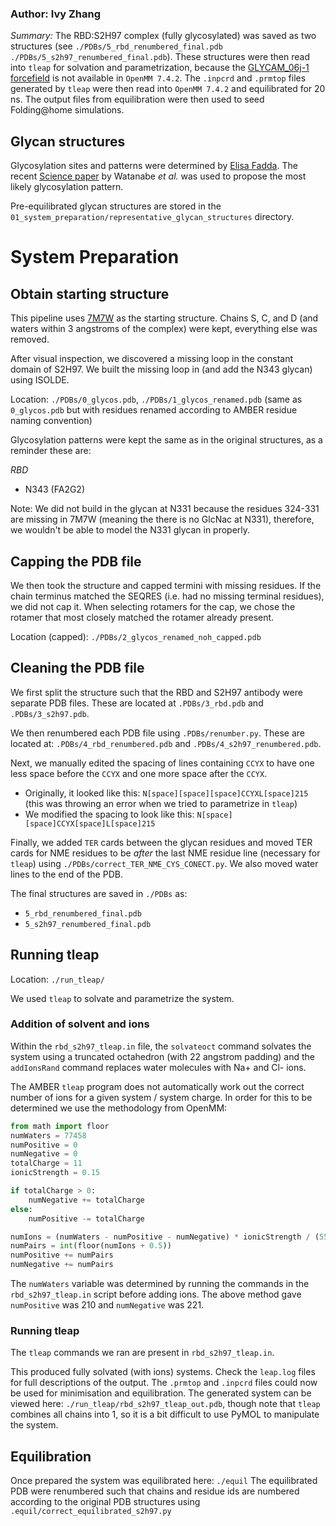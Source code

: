 ### Author: Ivy Zhang  

*Summary:* The RBD:S2H97 complex (fully glycosylated) was saved as two structures (see `./PDBs/5_rbd_renumbered_final.pdb` `./PDBs/5_s2h97_renumbered_final.pdb`). These structures were then read into `tleap` for solvation and parametrization, because the [GLYCAM_06j-1 forcefield](https://pubmed.ncbi.nlm.nih.gov/17849372/) is not available in `OpenMM 7.4.2`. The `.inpcrd` and `.prmtop` files generated by `tleap` were then read into `OpenMM 7.4.2` and equilibrated for 20 ns. The output files from equilibration were then used to seed Folding@home simulations.

## Glycan structures

Glycosylation sites and patterns were determined by [Elisa Fadda](https://www.maynoothuniversity.ie/people/elisa-fadda). The recent [Science paper](https://science.sciencemag.org/content/early/2020/05/01/science.abb9983) by Watanabe *et al.* was used to propose the most likely glycosylation pattern.

Pre-equilibrated glycan structures are stored in the `01_system_preparation/representative_glycan_structures` directory. 

# System Preparation

## Obtain starting structure
This pipeline uses [7M7W](https://www.rcsb.org/structure/7M7W) as the starting structure. Chains S, C, and D (and waters within 3 angstroms of the complex) were kept, everything else was removed. 

After visual inspection, we discovered a missing loop in the constant domain of S2H97. We built the missing loop in (and add the N343 glycan) using ISOLDE.

Location: `./PDBs/0_glycos.pdb`, `./PDBs/1_glycos_renamed.pdb` (same as `0_glycos.pdb` but with residues renamed according to AMBER residue naming convention)

Glycosylation patterns were kept the same as in the original structures, as a reminder these are:

*RBD*
* N343 (FA2G2)

Note: We did not build in the glycan at N331 because the residues 324-331 are missing in 7M7W (meaning the there is no GlcNac at N331), therefore, we wouldn't be able to model the N331 glycan in properly.

## Capping the PDB file

We then took the structure and capped termini with missing residues. If the chain terminus matched the SEQRES (i.e. had no missing terminal residues), we did not cap it. When selecting rotamers for the cap, we chose the rotamer that most closely matched the rotamer already present.

Location (capped): `./PDBs/2_glycos_renamed_noh_capped.pdb`

## Cleaning the PDB file

We first split the structure such that the RBD and S2H97 antibody were separate PDB files. These are located at `.PDBs/3_rbd.pdb` and `.PDBs/3_s2h97.pdb`.

We then renumbered each PDB file using `.PDBs/renumber.py`. These are located at: `.PDBs/4_rbd_renumbered.pdb` and `.PDBs/4_s2h97_renumbered.pdb`.

Next, we  manually edited the spacing of lines containing `CCYX` to have one less space before the `CCYX` and one more space after the `CCYX`.
- Originally, it looked like this: `N[space][space][space]CCYXL[space]215` (this was throwing an error when we tried to parametrize in `tleap`)
- We modified the spacing to look like this: `N[space][space]CCYX[space]L[space]215`

Finally, we added `TER` cards between the glycan residues and moved TER cards for NME residues to be _after_ the last NME residue line (necessary for `tleap`) using `./PDBs/correct_TER_NME_CYS_CONECT.py`. We also moved water lines to the end of the PDB.

The final structures are saved in `./PDBs` as:

* `5_rbd_renumbered_final.pdb`
* `5_s2h97_renumbered_final.pdb`

## Running tleap

Location: `./run_tleap/`

We used `tleap` to solvate and parametrize the system. 

### Addition of solvent and ions

Within the `rbd_s2h97_tleap.in` file, the `solvateoct` command solvates the system using a truncated octahedron (with 22 angstrom padding) and the `addIonsRand` command replaces water molecules with Na+ and Cl- ions. 

The AMBER `tleap` program does not automatically work out the correct number of ions for a given system / system charge. In order for this to be determined we use the methodology from OpenMM:

```python
from math import floor
numWaters = 77458
numPositive = 0
numNegative = 0 
totalCharge = 11
ionicStrength = 0.15

if totalCharge > 0:
    numNegative += totalCharge
else:
    numPositive -= totalCharge

numIons = (numWaters - numPositive - numNegative) * ionicStrength / (55.4)  # Pure water is about 55.4 molar (depending on temperature)
numPairs = int(floor(numIons + 0.5))
numPositive += numPairs
numNegative += numPairs
```

The `numWaters` variable was determined by running the commands in the `rbd_s2h97_tleap.in` script before adding ions. The above method gave `numPositive` was 210 and `numNegative` was 221.

### Running tleap

The `tleap` commands we ran are present in `rbd_s2h97_tleap.in`.

This produced fully solvated (with ions) systems. Check the `leap.log` files for full descriptions of the output. The `.prmtop` and `.inpcrd` files could now be used for minimisation and equilibration. The generated system can be viewed here: `./run_tleap/rbd_s2h97_tleap_out.pdb`, though note that `tleap` combines all chains into 1, so it is a bit difficult to use PyMOL to manipulate the system.

## Equilibration

Once prepared the system was equilibrated here: `./equil`
The equilibrated PDB were renumbered such that chains and residue ids are numbered according to the original PDB structures using `.equil/correct_equilibrated_s2h97.py`

